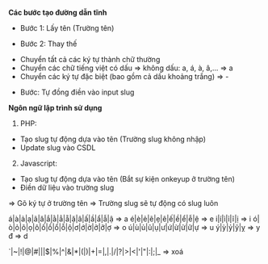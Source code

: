 **Các bước tạo đường dẫn tĩnh**

- Bước 1: Lấy tên (Trường tên)

- Bước 2: Thay thế

+ Chuyển tất cả các ký tự thành chữ thường
+ Chuyển các chữ tiếng việt có dấu => không dấu: a, á, à, â,... => a
+ Chuyển các ký tự đặc biệt (bao gồm cả dấu khoảng trắng) => -

- Bước: Tự đồng điền vào input slug

**Ngôn ngữ lập trình sử dụng**

1. PHP: 
- Tạo slug tự động dựa vào tên (Trường slug không nhập)
- Update slug vào CSDL

2. Javascript:
- Tạo slug tự động dựa vào tên (Bắt sự kiện onkeyup ở trường tên)
- Điền dữ liệu vào trường slug

=> Gõ ký tự ở trường tên => Trường slug sẽ tự động có slug luôn


á|à|ả|ạ|ã|ă|ắ|ằ|ẳ|ẵ|ặ|â|ấ|ầ|ẩ|ẫ|ậ => a
é|è|ẻ|ẽ|ẹ|ê|ế|ề|ể|ễ|ệ => e
i|í|ì|ỉ|ĩ|ị => i
ó|ò|ỏ|õ|ọ|ô|ố|ồ|ổ|ỗ|ộ|ơ|ớ|ờ|ở|ỡ|ợ => o
ú|ù|ủ|ũ|ụ|ư|ứ|ừ|ử|ữ|ự => u
ý|ỳ|ỷ|ỹ|ỵ => y
đ => d

\`|\~|\!|\@|\#|\||\$|\%|\^|\&|\*|\(|\)|\+|\=|\,|\.|\/|\?|\>|\<|\'|\"|\:|\;|_ => xoá


